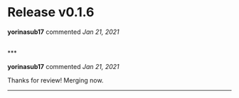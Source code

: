 # Release v0.1.6

**yorinasub17** commented *Jan 21, 2021*


<br />
***


**yorinasub17** commented *Jan 21, 2021*

Thanks for review! Merging now.
***

